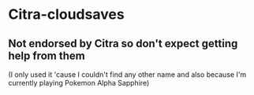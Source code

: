 # Citra-cloudsaves

## Not endorsed by Citra so don't expect getting help from them
(I only used it 'cause I couldn't find any other name and also because I'm currently playing Pokemon Alpha Sapphire)
